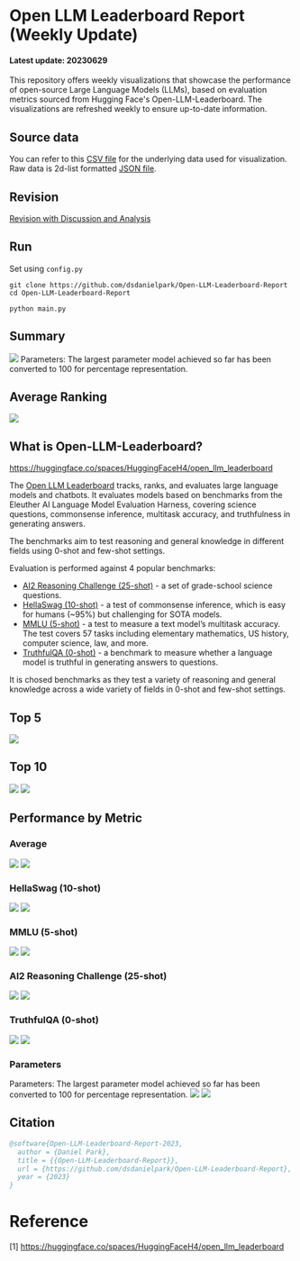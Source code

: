 # Open LLM Leaderboard Report (Weekly Update)
#### Latest update: 20230629
This repository offers weekly visualizations that showcase the performance of open-source Large Language Models (LLMs), based on evaluation metrics sourced from Hugging Face's Open-LLM-Leaderboard. The visualizations are refreshed weekly to ensure up-to-date information.

## Source data
You can refer to this [CSV file](https://github.com/dsdanielpark/Open-LLM-Leaderboard-Report/blob/main/assets/20230629/20230629.csv) for the underlying data used for visualization. Raw data is 2d-list formatted [JSON file](https://github.com/dsdanielpark/Open-LLM-Leaderboard-Report/blob/main/data/20230629.json).

## Revision
[Revision with Discussion and Analysis](https://github.com/dsdanielpark/Open-LLM-Leaderboard-Report/blob/main/REVISION.md)

## Run
Set using `config.py`
```
git clone https://github.com/dsdanielpark/Open-LLM-Leaderboard-Report
cd Open-LLM-Leaderboard-Report
```
```
python main.py
```

##  Summary
![](assets/20230629/totalplot.png)
Parameters: The largest parameter model achieved so far has been converted to 100 for percentage representation.

## Average Ranking
![](assets/20230629/rankingplot_Average.png)

## What is Open-LLM-Leaderboard?
https://huggingface.co/spaces/HuggingFaceH4/open_llm_leaderboard

The [Open LLM Leaderboard](https://huggingface.co/spaces/HuggingFaceH4/open_llm_leaderboard) tracks, ranks, and evaluates large language models and chatbots. It evaluates models based on benchmarks from the Eleuther AI Language Model Evaluation Harness, covering science questions, commonsense inference, multitask accuracy, and truthfulness in generating answers. 

The benchmarks aim to test reasoning and general knowledge in different fields using 0-shot and few-shot settings.

Evaluation is performed against 4 popular benchmarks:
- [AI2 Reasoning Challenge (25-shot)](https://allenai.org/data/arc) - a set of grade-school science questions.
- [HellaSwag (10-shot)](https://paperswithcode.com/dataset/hellaswag) - a test of commonsense inference, which is easy for humans (~95%) but challenging for SOTA models.
- [MMLU (5-shot)](https://paperswithcode.com/sota/multi-task-language-understanding-on-mmlu) - a test to measure a text model’s multitask accuracy. The test covers 57 tasks including elementary mathematics, US history, computer science, law, and more.
- [TruthfulQA (0-shot)](https://paperswithcode.com/dataset/truthfulqa) - a benchmark to measure whether a language model is truthful in generating answers to questions.

It is chosed benchmarks as they test a variety of reasoning and general knowledge across a wide variety of fields in 0-shot and few-shot settings.

## Top 5
![](assets/20230629/top5plot.png)

## Top 10
![](assets/20230629/top10_with_barplot.png)
![](assets/20230629/top10_with_lineplot.png)

## Performance by Metric

### Average
![](assets/20230629/Average.png)
![](assets/20230629/rankingplot_Average.png)

### HellaSwag (10-shot)
![](assets/20230629/HellaSwag(10-shot).png)
![](assets/20230629/rankingplot_HellaSwag(10-shot).png)

### MMLU (5-shot)
![](assets/20230629/MMLU(5-shot).png)
![](assets/20230629/rankingplot_MMLU(5-shot).png)

### AI2 Reasoning Challenge (25-shot)
![](assets/20230629/ARC(25-shot).png)
![](assets/20230629/rankingplot_ARC(25-shot).png)

### TruthfulQA (0-shot)
![](assets/20230629/TruthfulQA(0-shot).png)
![](assets/20230629/rankingplot_TruthfulQA(0-shot).png)

### Parameters
Parameters: The largest parameter model achieved so far has been converted to 100 for percentage representation.
![](assets/20230629/Parameters.png)
![](assets/20230629/rankingplot_Parameters.png)


## Citation
```bibtex
@software{Open-LLM-Leaderboard-Report-2023,
  author = {Daniel Park},
  title = {{Open-LLM-Leaderboard-Report}},
  url = {https://github.com/dsdanielpark/Open-LLM-Leaderboard-Report},
  year = {2023}
}
```


# Reference
[1] https://huggingface.co/spaces/HuggingFaceH4/open_llm_leaderboard

